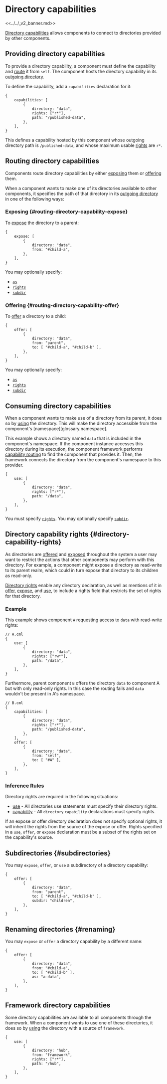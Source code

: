 # Directory capabilities

<<../../_v2_banner.md>>

[Directory capabilities][glossary.directory capability] allows components
to connect to directories provided by other components.

## Providing directory capabilities

To provide a directory capability, a component must define the capability and
[route](#routing-directory-capabilities) it from `self`. The component hosts the
directory capability in its [outgoing directory][glossary.outgoing directory].

To define the capability, add a `capabilities` declaration for it:

```json5
{
    capabilities: [
        {
            directory: "data",
            rights: ["r*"],
            path: "/published-data",
        },
    ],
}
```

This defines a capability hosted by this component whose outgoing directory path
is `/published-data`, and whose maximum usable
[rights](#directory-capability-rights) are `r*`.

## Routing directory capabilities

Components route directory capabilities by either [exposing](#routing-directory-capability-expose) them or [offering](#routing-directory-capability-offer) them.

When a component wants to make one of its directories available to other
components, it specifies the path of that directory in its
[outgoing directory][glossary.outgoing directory] in one of the
following ways:

### Exposing {#routing-directory-capability-expose}

To [expose][expose] the directory to a parent:

```json5
{
    expose: [
        {
            directory: "data",
            from: "#child-a",
        },
    ],
}
```

You may optionally specify:

* [`as`](#renaming)
* [`rights`](#directory-capability-rights)
* [`subdir`](#subdirectories)

### Offering {#routing-directory-capability-offer}

To [offer][offer] a directory to a child:

```json5
{
    offer: [
        {
            directory: "data",
            from: "parent",
            to: [ "#child-a", "#child-b" ],
        },
    ],
}
```

You may optionally specify:

* [`as`](#renaming)
* [`rights`](#directory-capability-rights)
* [`subdir`](#subdirectories)

## Consuming directory capabilities

When a component wants to make use of a directory from its parent, it does so by
[using][use] the directory. This will make the directory accessible from the
component's [namespace][glossary.namespace].

This example shows a directory named `data` that is included in the component's
namespace. If the component instance accesses this directory during its
execution, the component framework performs
[capability routing][capability-routing] to find the component that provides it.
Then, the framework connects the directory from the component's namespace to
this provider.

```json5
{
    use: [
        {
            directory: "data",
            rights: ["r*"],
            path: "/data",
        },
    ],
}
```

You must specify [`rights`](#directory-capability-rights).
You may optionally specify [`subdir`](#subdirectories).

## Directory capability rights {#directory-capability-rights}

As directories are [offered][offer] and [exposed][expose] throughout the system
a user may want to restrict the actions that other components may perform with
this directory. For example, a component might expose a directory as read-write
to its parent realm, which could in turn expose that directory to its children
as read-only.

[Directory rights][directory-rights] enable any directory declaration, as well
as mentions of it in [offer][offer], [expose][expose], and [use][use], to
include a rights field that restricts the set of rights for that directory.

### Example

This example shows component `A` requesting access to `data` with read-write
rights:

```json5
// A.cml
{
    use: [
        {
            directory: "data",
            rights: ["rw*"],
            path: "/data",
        },
    ],
}
```

Furthermore, parent component `B` offers the directory `data` to component A but
with only read-only rights. In this case the routing fails and `data` wouldn't
be present in A's namespace.

```json5
// B.cml
{
    capabilities: [
        {
            directory: "data",
            rights: ["r*"],
            path: "/published-data",
        },
    ],
    offer: [
        {
            directory: "data",
            from: "self",
            to: [ "#A" ],
        },
    ],
}
```

### Inference Rules

Directory rights are required in the following situations:

-   [use][use] - All directories use statements must specify their directory
    rights.
-   [capability][capability] - All `directory` `capability` declarations must
    specify rights.

If an expose or offer directory declaration does not specify optional rights, it
will inherit the rights from the source of the expose or offer. Rights specified
in a `use`, `offer`, or `expose` declaration must be a subset of the rights set
on the capability's source.

## Subdirectories {#subdirectories}

You may `expose`, `offer`, or `use` a subdirectory of a directory capability:

```json5
{
    offer: [
        {
            directory: "data",
            from: "parent",
            to: [ "#child-a", "#child-b" ],
            subdir: "children",
        },
    ],
}
```

## Renaming directories {#renaming}

You may `expose` or `offer` a directory capability by a different name:

```json5
{
    offer: [
        {
            directory: "data",
            from: "#child-a",
            to: [ "#child-b" ],
            as: "a-data",
        },
    ],
}
```

## Framework directory capabilities

Some directory capabilities are available to all components through the
framework. When a component wants to use one of these directories, it does so by
[using][use] the directory with a source of `framework`.

```
{
    use: [
        {
            directory: "hub",
            from: "framework",
            rights: ["r*"],
            path: "/hub",
        },
    ],
}
```

[glossary.directory capability]: /docs/glossary/README.md#directorty-capability
[glossary.outgoing directory]: /docs/glossary/README.md#outgoing-directory
[capability-routing]: ../component_manifests.md#capability-routing
[directory-rights]: ../component_manifests.md#directory-rights
[expose]: ../component_manifests.md#expose
[offer]: ../component_manifests.md#offer
[routing-example]: /examples/components/routing
[use]: ../component_manifests.md#use
[capability]: ../component_manifests.md#capability
